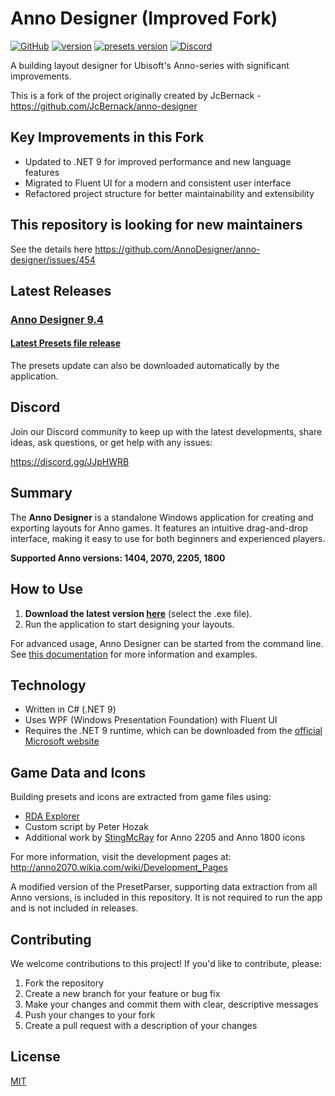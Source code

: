 # Anno Designer (Improved Fork)

[![GitHub](https://img.shields.io/github/license/AnnoDesigner/anno-designer)](https://github.com/AnnoDesigner/anno-designer/blob/master/LICENSE) [![version](https://img.shields.io/badge/latest--version-9.4-blue)](https://github.com/AnnoDesigner/anno-designer/releases/tag/AnnoDesignerv9.4) [![presets version](https://img.shields.io/badge/presets--version-5.1-blue)](https://github.com/AnnoDesigner/anno-designer/releases/tag/Presetsv5.1) [![Discord](https://img.shields.io/discord/571011757317947406?label=help%2Fdiscord)](https://discord.gg/JJpHWRB)

A building layout designer for Ubisoft's Anno-series with significant improvements.

This is a fork of the project originally created by JcBernack - https://github.com/JcBernack/anno-designer

## Key Improvements in this Fork

- Updated to .NET 9 for improved performance and new language features
- Migrated to Fluent UI for a modern and consistent user interface
- Refactored project structure for better maintainability and extensibility

## This repository is looking for new maintainers
See the details here https://github.com/AnnoDesigner/anno-designer/issues/454

## Latest Releases

### [Anno Designer 9.4](https://github.com/AnnoDesigner/anno-designer/releases/tag/AnnoDesignerv9.4)
#### [Latest Presets file release](https://github.com/AnnoDesigner/anno-designer/releases/tag/Presetsv5.1)
The presets update can also be downloaded automatically by the application.

## Discord

Join our Discord community to keep up with the latest developments, share ideas, ask questions, or get help with any issues:

<https://discord.gg/JJpHWRB>

## Summary

The **Anno Designer** is a standalone Windows application for creating and exporting layouts for Anno games. It features an intuitive drag-and-drop interface, making it easy to use for both beginners and experienced players.

**Supported Anno versions: 1404, 2070, 2205, 1800**

## How to Use

1. **Download the latest version [here](https://github.com/AnnoDesigner/anno-designer/releases/tag/AnnoDesignerv9.4)** (select the .exe file).
2. Run the application to start designing your layouts.

For advanced usage, Anno Designer can be started from the command line. See [this documentation](doc/CommandLineParameters.md) for more information and examples.

## Technology

- Written in C# (.NET 9)
- Uses WPF (Windows Presentation Foundation) with Fluent UI
- Requires the .NET 9 runtime, which can be downloaded from the [official Microsoft website](https://dotnet.microsoft.com/download/dotnet/9.0)

## Game Data and Icons

Building presets and icons are extracted from game files using:
- [RDA Explorer](https://github.com/lysannschlegel/RDAExplorer)
- Custom script by Peter Hozak
- Additional work by [StingMcRay](https://github.com/StingMcRay) for Anno 2205 and Anno 1800 icons

For more information, visit the development pages at: <http://anno2070.wikia.com/wiki/Development_Pages>

A modified version of the PresetParser, supporting data extraction from all Anno versions, is included in this repository. It is not required to run the app and is not included in releases.

## Contributing

We welcome contributions to this project! If you'd like to contribute, please:

1. Fork the repository
2. Create a new branch for your feature or bug fix
3. Make your changes and commit them with clear, descriptive messages
4. Push your changes to your fork
5. Create a pull request with a description of your changes

## License

[MIT](https://github.com/AnnoDesigner/anno-designer/blob/master/LICENSE)